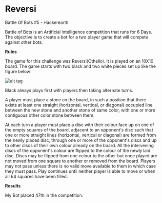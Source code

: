 # Reversi
Battle Of Bots #5 - Hackerearth

Battle of Bots is an Artificial Intelligence competition that runs for 6 Days. The objective is to create a bot for a two player game that will compete against other bots.


**Rules**

The game for this challenge was Reversi(Othello). It is played on an 10X10 board. The game starts with two black and two white pieces set up like the figure below

![alt tag](http://www.britishothello.org.uk/stboard.gif)

Black always plays first with players then taking alternate turns.

A player must place a stone on the board, in such a position that there exists at least one straight (horizontal, vertical, or diagonal) occupied line between the new stone and another stone of same color, with one or more contiguous other color stone between them.


At each turn a player must place a disc with their colour face up on one of the empty squares of the board, adjacent to an opponent's disc such that one or more straight lines (horizontal, vertical or diagonal) are formed from the newly placed disc, through one or more of the opponent's discs and up to other discs of their own colour already on the board. All the intervening discs of the opponent's colour are flipped to the colour of the newly laid disc.
Discs may be flipped from one colour to the other but once played are not moved from one square to another or removed from the board.
Players may not pass unless there is no valid move available to them in which case they must pass.
Play continues until neither player is able to move or when all 64 squares have been filled.


**Results**

My Bot placed 47th in the competition.
